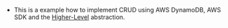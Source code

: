 - This is a example how to implement CRUD using AWS DynamoDB, AWS SDK and the [Higher-Level](https://docs.aws.amazon.com/amazondynamodb/latest/developerguide/HigherLevelInterfaces.html) abstraction.
